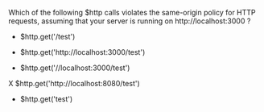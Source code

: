 Which of the following $http calls violates the same-origin policy for HTTP requests, assuming that your server is running on http://localhost:3000 ?

- $http.get('/test')

- $http.get('http://localhost:3000/test')

- $http.get('//localhost:3000/test')

X $http.get('http://localhost:8080/test')

- $http.get('test')